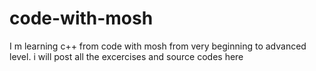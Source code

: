 # code-with-mosh 
I m learning c++ from code with mosh from very beginning to advanced level.
i will post all the excercises and source codes here
